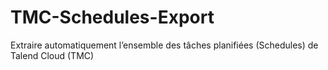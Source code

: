 # TMC-Schedules-Export
Extraire automatiquement l’ensemble des tâches planifiées (Schedules) de Talend Cloud (TMC)

